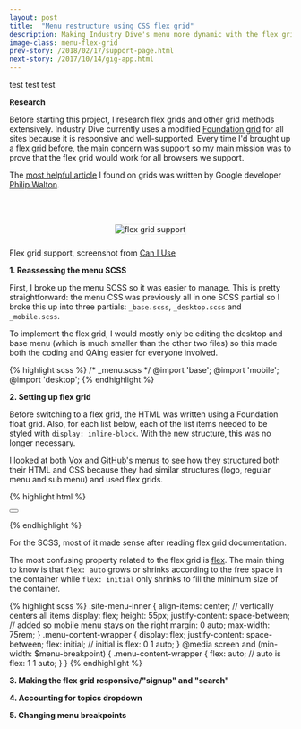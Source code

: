 ```yaml
---
layout: post
title:  "Menu restructure using CSS flex grid"
description: Making Industry Dive's menu more dynamic with the flex grid
image-class: menu-flex-grid
prev-story: /2018/02/17/support-page.html
next-story: /2017/10/14/gig-app.html
---
```


test test test

**Research**

Before starting this project, I research flex grids and other grid methods extensively. Industry Dive currently uses a modified [Foundation grid](https://foundation.zurb.com/) for all sites because it is responsive and well-supported. Every time I'd brought up a flex grid before, the main concern was support so my main mission was to prove that the flex grid would work for all browsers we support.

The [most helpful article](https://philipwalton.github.io/solved-by-flexbox/demos/grids/) I found on grids was written by Google developer [Philip Walton](https://philipwalton.com/). 

<div class="row">
	<div class="columns">
		<img class="p-img" alt="flex grid support" src="{{ site.url }}/assets/img/flex_menu/flex_support.png" style="margin: 3rem auto 1.5rem auto; border: 1px solid #eee;">
	</div>
	<span class="help-text" style="margin-bottom: 3rem;">Flex grid support, screenshot from <a href="https://caniuse.com/#feat=flexbox">Can I Use</a></span>
</div>

**1. Reassessing the menu SCSS**

First, I broke up the menu SCSS so it was easier to manage. This is pretty straightforward: the menu CSS was previously all in one SCSS partial so I broke this up into three partials: <span class="inline-code">`_base.scss`</span>, <span class="inline-code">`_desktop.scss`</span> and <span class="inline-code">`_mobile.scss`</span>. 

To implement the flex grid, I would mostly only be editing the desktop and base menu (which is much smaller than the other two files) so this made both the coding and QAing easier for everyone involved. 

{% highlight scss %}
/* _menu.scss */
@import 'base'; 
@import 'mobile';
@import 'desktop';
{% endhighlight %}

**2. Setting up flex grid**

Before switching to a flex grid, the HTML was written using a Foundation float grid. Also, for each list below, each of the list items needed to be styled with <span class="inline-code">`display: inline-block`</span>. With the new structure, this was no longer necessary. 

I looked at both [Vox](https://www.vox.com/) and [GitHub's](https://github.com/) menus to see how they structured both their HTML and CSS because they had similar structures (logo, regular menu and sub menu) and used flex grids. 

{% highlight html %}
<nav class="site-menu">
    <div class="site-menu-inner">
        <div class="menu-content-wrapper">
            <ul class="desktop-menu-main">
            	<!-- desktop menu, not visible on mobile -->
            </ul>
            <button class="mobile-menu-toggle">
            	<!-- mobile menu toggle icon, not visible on desktop -->
            </button>
            <ul class="desktop-menu-sub list-no-bullets">
            	<!-- sub desktop menu, not visible on mobile -->
            </ul>
        </div>
    </div>
</nav>
{% endhighlight %}

For the SCSS, most of it made sense after reading flex grid documentation. 

The most confusing property related to the flex grid is [flex](https://developer.mozilla.org/en-US/docs/Web/CSS/flex). The main thing to know is that <span class="inline-code">`flex: auto`</span> grows or shrinks according to the free space in the container while <span class="inline-code">`flex: initial`</span> only shrinks to fill the minimum size of the container. 

{% highlight scss %}
.site-menu-inner {
    align-items: center; // vertically centers all items
    display: flex; 
    height: 55px;
    justify-content: space-between; // added so mobile menu stays on the right
    margin: 0 auto; 
    max-width: 75rem; 
} 
.menu-content-wrapper {
    display: flex;
    justify-content: space-between;
    flex: initial; // initial is flex: 0 1 auto;
}
@media screen and (min-width: $menu-breakpoint) {
    .menu-content-wrapper {
        flex: auto; // auto is flex: 1 1 auto; 
    }
}
{% endhighlight %}



**3. Making the flex grid responsive/"signup" and "search"**

**4. Accounting for topics dropdown**

**5. Changing menu breakpoints**